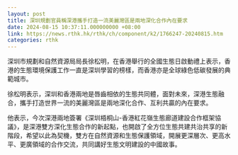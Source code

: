 ```yaml
---
layout: post
title: 深圳規劃官員稱深港攜手打造一流美麗灣區是兩地深化合作內在要求
date: 2024-08-15 10:37:11.000000000 +08:00
link: https://news.rthk.hk/rthk/ch/component/k2/1766247-20240815.htm
categories: rthk
---
```


深圳市規劃和自然資源局局長徐松明，在香港舉行的全國生態日啟動禮上表示，香港的生態環境保護工作一直是深圳學習的榜樣，而香港亦是全球綠色低碳發展的典範城市。

徐松明表示，深圳和香港兩地是唇齒相依的生態共同體，面對未來，深港生態融合，攜手打造世界一流的美麗灣區是兩地深化合作、互利共贏的內在要求。

他表示，今次深港兩地簽署《深圳梧桐山-香港紅花嶺生態廊道建設合作框架協議》，是深港雙方深化生態合作的新起點，也開啟了全方位生態共建共治共享的新階段，希望以此為契機，雙方在自然資源和生態保護領域，開展更深層次、更高水平、更廣領域的合作交流，共同講好生態文明建設的中國故事。
